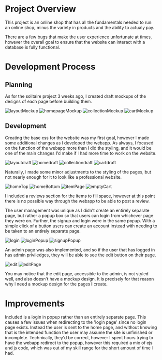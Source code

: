 # Project Overview

This project is an online shop that has all the fundamentals needed to run an online shop, minus the variety in products and the ability to actualy pay.

There are a few bugs that make the user experience unfortunate at times, however the overall goal to ensure that the website can interact with a database is fully functional.

# Development Process
## Planning
As for the solitaire project 3 weeks ago, I created draft mockups of the designs of each page before building them. 

![layoutMockup](./images/onlineShop_Planning1.png)
![homepageMockup](./images/onlineShop_Planning2.png)
![collectionMockup](./images/onlineShop_Planning3.png)
![cartMockup](./images/onlineShop_Planning5.png)


## Development
Creating the base css for the website was my first goal, however I made some additional changes as I developed the webapp. As always, I focused on the function of the webapp more than I did the styling, and it would be one of the main changes I'd make if I had more time to work on the website.

![layoutdraft](./images/onlineShop_Screenshot1.png)
![homedraft](./images/onlineShop_Screenshot3.png)
![collectiondraft](./images/onlineShop_Screenshot4.png)
![cartdraft](./images/onlineShop_Screenshot6.png)

Naturally, I made some minor adjustments to the styling of the pages, but not nearly enough for it to look like a professional website.

![homeTop](./images/onlineShop_Screenshot9.png)
![homeBottom](./images/onlineShop_Screenshot7.png)
![itemPage](./images/onlineShop_Screenshot14.png)
![emptyCart](./images/onlineShop_Screenshot16.png)

I included a reviews section for the items to fill space, however at this point there is no possible way through the webapp to be able to post a review.


The user management was unique as I didn't create an entirely separate page, but rather a popup box so that users can login from whichever page they were on. Further, the signup and login were in the same popup. With a simple click of a button users can create an account instead with needing to be taken to an entirely separate page.

![login](./images/onlineShop_Screenshot9.png)
![loginPopup](./images/onlineShop_Screenshot10.png)
![signupPopup](./images/onlineShop_Screenshot11.png)

An admin page was also implemented, and so if the user that has logged in has admin priviledges, they will be able to see the edit button on their page.

![edit](./images/onlineShop_Screenshot12.png)
![editPage](./images/onlineShop_Screenshot17.png)

You may notice that the edit page, accessible to the admin, is not styled well, and also doesn't have a mockup design. It is precisely for that reason why I need a mockup design for the pages I create.


# Improvements
Included is a login in popup rather than an entirely separate page. This causes a few issues when redirecting to the 'login page' since no login page exists. Instead the user is sent to the home page, and without knowing that is the intended function the user may assume the site is unfinished or incomplete. Technically, they'd be correct, however I spent hours trying to have the webapp redirect to the popup, however this required a mix of ejs and js code, which was out of my skill range for the short amount of time I had.


